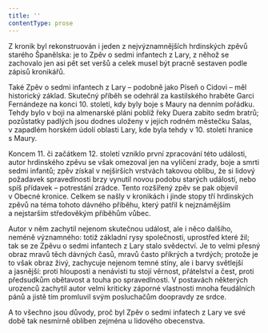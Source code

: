 ```yaml
---
title: ''
contentType: prose
---
```


  

  

  

Z kronik byl rekonstruován i jeden z nejvýznamnějších hrdinských zpěvů starého Španělska: je to Zpěv o sedmi infantech z Lary, z něhož se zachovalo jen asi pět set veršů a celek musel být pracně sestaven podle zápisů kronikářů.

Také Zpěv o sedmi infantech z Lary – podobně jako Píseň o Cidovi – měl historický základ. Skutečný příběh se odehrál za kastilského hraběte Garci Fernándeze na konci 10. století, kdy byly boje s Maury na denním pořádku. Tehdy bylo v boji na almenarské pláni poblíž řeky Duera zabito sedm bratrů; pozůstatky padlých jsou dodnes uloženy v jejich rodném městečku Salas, v zapadlém horském údolí oblasti Lary, kde byla tehdy v 10. století hranice s Maury.

Koncem 11. či začátkem 12. století vzniklo první zpracování této události, autor hrdinského zpěvu se však omezoval jen na vylíčení zrady, boje a smrti sedmi infantů; zpěv získal v nejširších vrstvách takovou oblibu, že si lidový požadavek spravedlnosti brzy vynutil novou podobu starých událostí, nebo spíš přídavek – potrestání zrádce. Tento rozšířený zpěv se pak objevil v Obecné kronice. Celkem se našly v kronikách i jinde stopy tří hrdinských zpěvů na téma tohoto dávného příběhu, který patřil k nejznámějším a nejstarším středověkým příběhům vůbec.

Autor v něm zachytil nejenom skutečnou událost, ale i něco dalšího, neméně významného: totiž základní rysy společnosti, uprostřed které žil; tak se ze Zpěvu o sedmi infantech z Lary stalo svědectví. Je to velmi přesný obraz mravů těch dávných časů, mravů často příkrých a tvrdých; protože je to však obraz živý, zachycuje nejenom temné stíny, ale i barvy světlejší a jasnější: proti hlouposti a nenávisti tu stojí věrnost, přátelství a čest, proti předsudkům obětavost a touha po spravedlnosti. V postavách některých urozenců zachytil autor velmi kriticky záporné vlastnosti mnoha feudálních pánů a jistě tím promluvil svým posluchačům doopravdy ze srdce.

A to všechno jsou důvody, proč byl Zpěv o sedmi infatech z Lary ve své době tak nesmírně oblíben zejména u lidového obecenstva.
